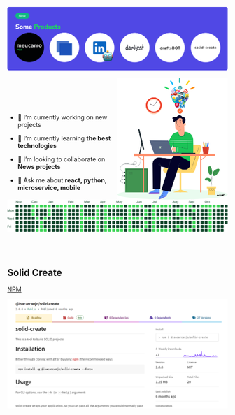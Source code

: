 <p align="center"> 
  <img src="./products.svg" />
</p>

<img align="right" width="50%" src="art.svg"> 

<br/>
<br/>
<br/>
<br/>

- 🔭 I’m currently working on new projects

- 🌱 I’m currently learning **the best technologies**

- 👯 I’m looking to collaborate on **News projects**

- 💬 Ask me about **react, python, microservice, mobile**

<p align="center"> 
  <img src="./the_best.svg" />
</p>

<br/>
<br/>

## Solid Create
[NPM](https://www.npmjs.com/package/@isacarcanjo/solid-create)

<p align="center"> 
  <img src="./solidcreate.png" />
</p>
